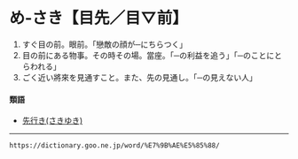 # め‐さき【目先／目▽前】
1.  すぐ目の前。眼前。「戀敵の顔が─にちらつく」
2.  目の前にある物事。その時その場。當座。「─の利益を追う」「─のことにとらわれる」
3.  ごく近い將來を見通すこと。また、先の見通し。「─の見えない人」
    

#### 類語

-   [先行き(さきゆき)](https://dictionary.goo.ne.jp/word/%E5%85%88%E8%A1%8C%E3%81%8D/#jn-86786)

---
`https://dictionary.goo.ne.jp/word/%E7%9B%AE%E5%85%88/`